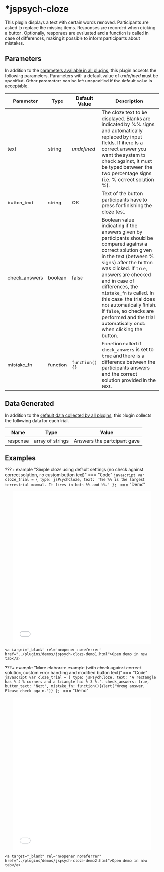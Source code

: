 # *jspsych-cloze

This plugin displays a text with certain words removed. Participants are asked to replace the missing items. Responses are recorded when clicking a button. Optionally, responses are evaluated and a function is called in case of differences, making it possible to inform participants about mistakes.

## Parameters

In addition to the [parameters available in all plugins](/overview/plugins#parameters-available-in-all-plugins), this plugin accepts the following parameters. Parameters with a default value of *undefined* must be specified. Other parameters can be left unspecified if the default value is acceptable.

| Parameter     | Type     | Default Value      | Description                              |
| ------------- | -------- | ------------------ | ---------------------------------------- |
| text          | string   | *undefined*        | The cloze text to be displayed. Blanks are indicated by %% signs and automatically replaced by input fields. If there is a correct answer you want the system to check against, it must be typed between the two percentage signs (i.e. % correct solution %). |
| button_text   | string   | OK                 | Text of the button participants have to press for finishing the cloze test. |
| check_answers | boolean  | false              | Boolean value indicating if the answers given by participants should be compared against a correct solution given in the text (between % signs) after the button was clicked. If ```true```, answers are checked and in case of differences, the ```mistake_fn``` is called. In this case, the trial does not automatically finish. If ```false```, no checks are performed and the trial automatically ends when clicking the button. |
| mistake_fn    | function | ```function(){}``` | Function called if ```check_answers``` is set to ```true``` and there is a difference between the participants answers and the correct solution provided in the text. |

## Data Generated

In addition to the [default data collected by all plugins](/overview/plugins#data-collected-by-all-plugins), this plugin collects the following data for each trial.

| Name     | Type             | Value                       |
| -------- | ---------------- | --------------------------- |
| response | array of strings | Answers the partcipant gave |

## Examples

???+ example "Simple cloze using default settings (no check against correct solution, no custom button text)"
    === "Code"
        ```javascript
            var cloze_trial = {
                type: jsPsychCloze,
                text: 'The %% is the largest terrestrial mammal. It lives in both %% and %%.'
            };
        ```
    === "Demo"
        <div style="text-align:center;">
            <iframe src="../plugins/demos/jspsych-cloze-demo1.html" width="90%;" height="500px;" frameBorder="0"></iframe>
        </div>

    <a target="_blank" rel="noopener noreferrer" href="../plugins/demos/jspsych-cloze-demo1.html">Open demo in new tab</a>


???+ example "More elaborate example (with check against correct solution, custom error handling and modified button text)"
    === "Code"
        ```javascript
            var cloze_trial = {
                type: jsPsychCloze,
                text: 'A rectangle has % 4 % corners and a triangle has % 3 %.',
                check_answers: true,
                button_text: 'Next',
                mistake_fn: function(){alert("Wrong answer. Please check again.")}
            };
        ```
    === "Demo"
        <div style="text-align:center;">
            <iframe src="../plugins/demos/jspsych-cloze-demo2.html" width="90%;" height="500px;" frameBorder="0"></iframe>
        </div>

    <a target="_blank" rel="noopener noreferrer" href="../plugins/demos/jspsych-cloze-demo2.html">Open demo in new tab</a>
